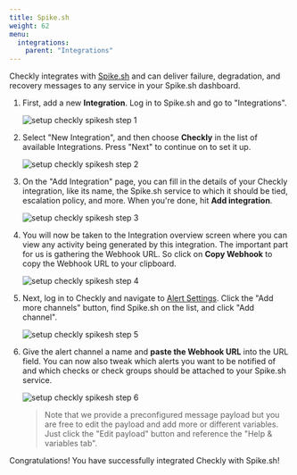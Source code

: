 ```yaml
---
title: Spike.sh
weight: 62
menu:
  integrations:
    parent: "Integrations"
---
```


Checkly integrates with [Spike.sh](https://spike.sh) and can
deliver failure, degradation, and recovery messages to any service in your Spike.sh dashboard.

1. First, add a new **Integration**. Log in to Spike.sh and go to "Integrations".

   ![setup checkly spikesh step 1](/docs/images/integrations/spikesh/spike_step1_frame.png)

2. Select "New Integration", and then choose **Checkly** in the list of available Integrations. Press "Next" to continue on to set it up.

   ![setup checkly spikesh step 2](/docs/images/integrations/spikesh/spike_step2_frame.png)

3. On the "Add Integration" page, you can fill in the details of your Checkly integration, like its name, the Spike.sh service to which it should be tied, escalation policy, and more. When you're done, hit **Add integration**.

   ![setup checkly spikesh step 3](/docs/images/integrations/spikesh/spike_step3_frame.png)

4. You will now be taken to the Integration overview screen where you can view any activity being generated by this integration. The important part for us is gathering the Webhook URL. So click on **Copy Webhook** to copy the Webhook URL to your clipboard.

   ![setup checkly spikesh step 4](/docs/images/integrations/spikesh/spike_step4_frame.png)

5. Next, log in to Checkly and navigate to [Alert Settings](https://app.checklyhq.com/alert-settings/).
   Click the "Add more channels" button, find Spike.sh on the list, and click "Add channel".

   ![setup checkly spikesh step 5](/docs/images/integrations/spikesh/spike_step5_frame.png)

4. Give the alert channel a name and **paste the Webhook URL** into the URL field. You can now also tweak
   which alerts you want to be notified of and which checks or check groups should be attached to your Spike.sh service.

   ![setup checkly spikesh step 6](/docs/images/integrations/spikesh/spike_step6_frame.png)

   > Note that we provide a preconfigured message payload but you are free to edit the payload and add more or different
   > variables. Just click the "Edit payload" button and reference the "Help & variables tab".

Congratulations! You have successfully integrated Checkly with Spike.sh!
